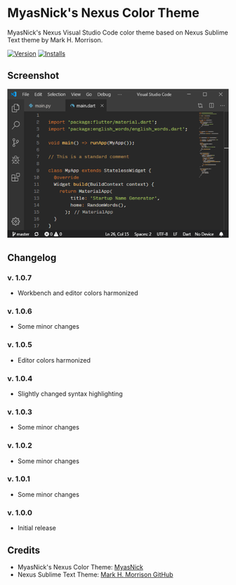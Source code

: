# MyasNick's Nexus Color Theme

MyasNick's Nexus Visual Studio Code color theme based on Nexus Sublime Text theme by Mark H. Morrison.

[![Version](https://vsmarketplacebadge.apphb.com/version/myasnick.nexus-vscode-color-theme.svg)](https://marketplace.visualstudio.com/items?itemName=MyasNick.nexus-vscode-color-theme)
[![Installs](https://vsmarketplacebadge.apphb.com/installs/myasnick.nexus-vscode-color-theme.svg)](https://marketplace.visualstudio.com/items?itemName=MyasNick.nexus-vscode-color-theme)

## Screenshot
![Screenshot](https://github.com/MyasNick/nexus-vscode-color-theme/raw/master/screenshot.png)

## Changelog

### v. 1.0.7
* Workbench and editor colors harmonized

### v. 1.0.6
* Some minor changes

### v. 1.0.5
* Editor colors harmonized

### v. 1.0.4
* Slightly changed syntax highlighting

### v. 1.0.3
* Some minor changes

### v. 1.0.2
* Some minor changes

### v. 1.0.1
* Some minor changes

### v. 1.0.0
* Initial release

## Credits
* MyasNick's Nexus Color Theme: [MyasNick](https://github.com/MyasNick/nexus-vscode-color-theme/)
* Nexus Sublime Text Theme: [Mark H. Morrison GitHub](https://github.com/MarkHMorrison/)